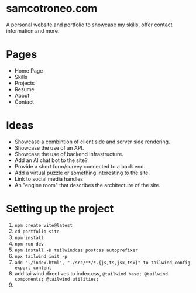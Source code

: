 # samcotroneo.com
A personal website and portfolio to showcase my skills, offer contact information and more.

# Pages
* Home Page
* Skills
* Projects
* Resume
* About
* Contact

# Ideas
* Showcase a combintion of client side and server side rendering.
* Showcase the use of an API.
* Showcase the use of backend infrastructure.
* Add an AI chat bot to the site?
* Provide a short form/survey connected to a back end.
* Add a virtual puzzle or something interesting to the site.
* Link to social media handles
* An "engine room" that describes the architecture of the site.

# Setting up the project
1. `npm create vite@latest`
2. `cd portfolio-site`
3. `npm install`
4. `npm run dev`
5. `npm install -D tailwindcss postcss autoprefixer`
6. `npx tailwind init -p`
7. `add "./index.html", "./src/**/*.{js,ts,jsx,tsx}" to tailwind config export content`
8. add tailwind directives to index.css, `@tailwind base;
@tailwind components;
@tailwind utilities;`
9. 

